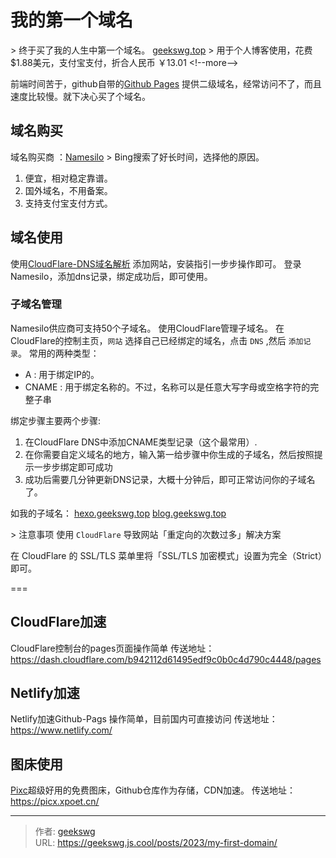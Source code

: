 # 我的第一个域名

&gt; 终于买了我的人生中第一个域名。 [geekswg.top](https://geekswg.top/)
&gt; 用于个人博客使用，花费 $1.88美元，支付宝支付，折合人民币 ￥13.01
&lt;!--more--&gt;

前端时间苦于，github自带的[Github Pages](https://geekswg.github.io/) 提供二级域名，经常访问不了，而且速度比较慢。就下决心买了个域名。

## 域名购买

域名购买商 ：[Namesilo](https://www.namesilo.com/)
&gt; Bing搜索了好长时间，选择他的原因。

1. 便宜，相对稳定靠谱。
2. 国外域名，不用备案。
3. 支持支付宝支付方式。

## 域名使用

使用[CloudFlare-DNS域名解析](https://dash.cloudflare.com/b942112d61495edf9c0b0c4d790c4448/add-site)
添加网站，安装指引一步步操作即可。
登录 Namesilo，添加dns记录，绑定成功后，即可使用。

### 子域名管理

Namesilo供应商可支持50个子域名。
使用CloudFlare管理子域名。
在CloudFlare的控制主页，`网站` 选择自己已经绑定的域名，点击 `DNS` ,然后 `添加记录`。
常用的两种类型：

* A     : 用于绑定IP的。
* CNAME : 用于绑定名称的。不过，名称可以是任意大写字母或空格字符的完整子串

绑定步骤主要两个步骤:

1. 在CloudFlare DNS中添加CNAME类型记录（这个最常用）.
2. 在你需要自定义域名的地方，输入第一给步骤中你生成的子域名，然后按照提示一步步绑定即可成功
3. 成功后需要几分钟更新DNS记录，大概十分钟后，即可正常访问你的子域名了。

如我的子域名：
[hexo.geekswg.top](https://hexo.geekswg.top/)
[blog.geekswg.top](https://blog.geekswg.top/)

&gt; 注意事项
使用 `CloudFlare` 导致网站「重定向的次数过多」解决方案

在 CloudFlare 的 SSL/TLS 菜单里将「SSL/TLS 加密模式」设置为完全（Strict）即可。

===

## CloudFlare加速

CloudFlare控制台的pages页面操作简单
传送地址： https://dash.cloudflare.com/b942112d61495edf9c0b0c4d790c4448/pages

## Netlify加速

Netlify加速Github-Pags 操作简单，目前国内可直接访问
传送地址： https://www.netlify.com/

## 图床使用

[Pixc](https://picx.xpoet.cn/)超级好用的免费图床，Github仓库作为存储，CDN加速。
传送地址： https://picx.xpoet.cn/

---

> 作者: [geekswg](https://github.com/geekswg)  
> URL: https://geekswg.js.cool/posts/2023/my-first-domain/  

